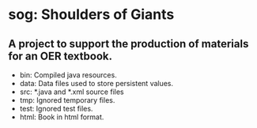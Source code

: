 # sog: Shoulders of Giants
## A project to support the production of materials for an OER textbook.

+ bin: Compiled java resources. 
+ data: Data files used to store persistent values.
+ src: *.java and *.xml source files
+ tmp: Ignored temporary files.
+ test: Ignored test files.
+ html: Book in html format.
